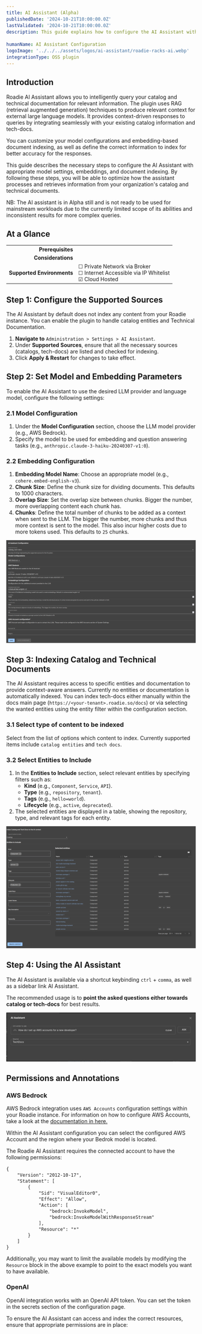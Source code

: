 ```yaml
---
title: AI Assistant (Alpha)
publishedDate: '2024-10-21T10:00:00.0Z'
lastValidated: '2024-10-21T10:00:00.0Z'
description: This guide explains how to configure the AI Assistant with model settings, embedding configurations, and entity inclusion for indexing.

humanName: AI Assistant Configuration
logoImage: '../../../assets/logos/ai-assistant/roadie-racks-ai.webp'
integrationType: OSS plugin
---
```


## Introduction


Roadie AI Assistant allows you to intelligently query your catalog and technical documentation for relevant information. The plugin uses RAG (retrieval augmented generation) techniques to produce relevant context for external large language models. It provides context-driven responses to queries by integrating seamlessly with your existing catalog information and tech-docs.

You can customize your model configurations and embedding-based document indexing, as well as define the correct information to index for better accuracy for the responses. 

This guide describes the necessary steps to configure the AI Assistant with appropriate model settings, embeddings, and document indexing. By following these steps, you will be able to optimize how the assistant processes and retrieves information from your organization's catalog and technical documents.

NB: The AI assistant is in Alpha still and is not ready to be used for mainstream workloads due to the currently limited scope of its abilities and inconsistent results for more complex queries.

## At a Glance
| | |
|---: | --- |
| **Prerequisites** |  |
| **Considerations** |  |
| **Supported Environments** | ☐ Private Network via Broker <br /> ☐ Internet Accessible via IP Whitelist <br /> ☑ Cloud Hosted |

## Step 1: Configure the Supported Sources

The AI Assistant by default does not index any content from your Roadie instance. You can enable the plugin to handle catalog entities and Technical Documentation. 

1. **Navigate to** `Administration > Settings > AI Assistant`.
2. Under **Supported Sources**, ensure that all the necessary sources (catalogs, tech-docs) are listed and checked for indexing.
3. Click **Apply & Restart** for changes to take effect.

## Step 2: Set Model and Embedding Parameters

To enable the AI Assistant to use the desired LLM provider and language model, configure the following settings:

### 2.1 Model Configuration

1. Under the **Model Configuration** section, choose the LLM model provider (e.g., AWS Bedrock).
2. Specify the model to be used for embedding and question answering tasks (e.g., `anthropic.claude-3-haiku-20240307-v1:0`).

### 2.2 Embedding Configuration

1. **Embedding Model Name**: Choose an appropriate model (e.g., `cohere.embed-english-v3`).
2. **Chunk Size**: Define the chunk size for dividing documents. This defaults to 1000 characters.
3. **Overlap Size**: Set the overlap size between chunks. Bigger the number, more overlapping content each chunk has. 
4. **Chunks**: Define the total number of chunks to be added as a context when sent to the LLM. The bigger the number, more chunks and thus more context is sent to the model. This also incur higher costs due to more tokens used. This defaults to `25` chunks.

![rag-ai-settings.png](rag-ai-settings.png)



## Step 3: Indexing Catalog and Technical Documents

The AI Assistant requires access to specific entities and documentation to provide context-aware answers. Currently no entities or documentation is automatically indexed. You can index tech-docs either manually within the docs main page (`https://<your-tenant>.roadie.so/docs`) or via selecting the wanted entities using the entity filter within the configuration section. 

### 3.1 Select type of content to be indexed

Select from the list of options which content to index. Currently supported items include `catalog entities` and `tech docs`.

### 3.2 Select Entities to Include

1. In the **Entities to Include** section, select relevant entities by specifying filters such as:
    - **Kind** (e.g., `Component`, `Service`, `API`).
    - **Type** (e.g., `repository`, `tenant`).
    - **Tags** (e.g., `hello=world`).
    - **Lifecycle** (e.g., `active`, `deprecated`).
2. The selected entities are displayed in a table, showing the repository, type, and relevant tags for each entity.


![rag-ai-indexing-context.png](rag-ai-indexing-context.png)



## Step 4: Using the AI Assistant 

The AI Assistant is available via a shortcut keybinding `ctrl` + `comma`, as well as a sidebar link AI Assistant. 

The recommended usage is to **point the asked questions either towards catalog or tech-docs** for best results. 

![ai-assistant-modal.png](ai-assistant-modal.png)


## Permissions and Annotations

### AWS Bedrock

AWS Bedrock integration uses `AWS Accounts` configuration settings within your Roadie instance. For information on how to configure AWS Accounts, take a look at the [documentation in here.](/docs/integrations/aws-plugins/)

Within the AI Assistant configuration you can select the configured AWS Account and the region where your Bedrok model is located.

The Roadie AI Assistant requires the connected account to have the following permissions:
```
{
    "Version": "2012-10-17",
    "Statement": [
        {
            "Sid": "VisualEditor0",
            "Effect": "Allow",
            "Action": [
                "bedrock:InvokeModel",
                "bedrock:InvokeModelWithResponseStream"
            ],
            "Resource": "*"
        }
    ]
}
```

Additionally, you may want to limit the available models by modifying the `Resource` block in the above example to point to the exact models you want to have available.

### OpenAI

OpenAI integration works with an OpenAI API token. You can set the token in the secrets section of the configuration page.

To ensure the AI Assistant can access and index the correct resources, ensure that appropriate permissions are in place:

```

```